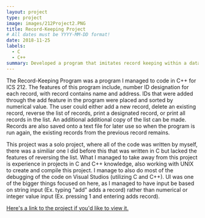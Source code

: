 ```yaml
---
layout: project
type: project
image: images/212Project2.PNG
title: Record-Keeping Project
# All dates must be YYYY-MM-DD format!
date: 2018-11-25
labels:
  - C
  - C++
summary: Developed a program that imitates record keeping within a database.
---
```

<p>
The Record-Keeping Program was a program I managed to code in C++ for ICS 212. The features of this program include, number ID designation for each record, with record contains name and address. IDs that were added through the add feature in the program were placed and sorted by numerical value. The user could either add a new record, delete an existing record, reverse the list of records, print a designated record, or print all records in the list. An additional additional copy of the list can be made. Records are also saved onto a text file for later use so when the program is run again, the existing records from the previous record remains.
<p>

This project was a solo project, where all of the code was written by myself, there was a similiar one I did before this that was written in C but lacked the features of reversing the list. What I managed to take away from this project is experience in projects in C and C++ knowledge, also working with UNIX to create and compile this project. I manage to also do most of the debugging of the code on Visual Studios (utilizing C and C++). UI was one of the bigger things focused on here, as I managed to have input be based on string input (Ex. typing "add" adds a record) rather than numerical or integer value input (Ex. pressing 1 and entering adds record). 


[Here's a link to the project if you'd like to view it.](https://github.com/martyjapilado/Record-Keeping.git)


